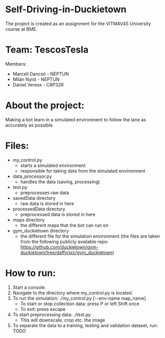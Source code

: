 # Self-Driving-in-Duckietown
The project is created as an assignment for the VITMAV45 University course at BME.

# Team: TescosTesla
Members:
* Marcell Dancsó - NEPTUN
* Milán Nyist - NEPTUN
* Dániel Veress - C8P32R

# About the project:
Making a bot learn in a simulated environment to follow the lane as accurately as possible.

# Files:
* my_control.py             
    * starts a simulated environment
    * responsible for taking data from the simulated environment
* data_processor.py       
    * handles the data (saving, processing)
* test.py                   
    * preprocesses raw data
* savedData directory       
    * raw data is stored in here
* processedData directory   
    * preprocessed data is stored in here
* maps directory
    * the different maps that the bot can run on
* gym_duckietown directory
    * the different file for the simulation environment 
    (the files are taken from the following publicly available repo: https://github.com/duckietown/gym-duckietown/tree/daffy/src/gym_duckietown)

# How to run:
1. Start a console.
2. Navigate to the directory where my_control.py is located.
3. To run the simulation: ./my_control.py [--env-name map_name]
    * To start or stop collection data: press P or left Shift once
    * To exit: press escape
4. To start preprocessing data: ./test.py
    * This will downscale, crop etc. the image
5. To separate the data to a training, testing and validation dataset, run: TODO